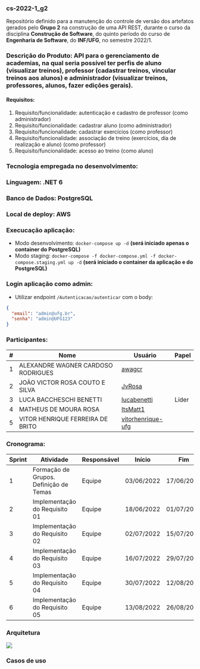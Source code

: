 ### cs-2022-1_g2
Repositório definido para a manutenção do controle de versão dos artefatos gerados pelo **Grupo 2** na construção de uma API REST, durante o curso da disciplina **Construção de Software**, do quinto período do curso de **Engenharia de Software**, do **INF/UFG**, no semestre 2022/1.

### Descrição do Produto: API para o gerenciamento de academias, na qual seria possível ter perfis de aluno (visualizar treinos), professor (cadastrar treinos, vincular treinos aos alunos) e administrador (visualizar treinos, professores, alunos, fazer edições gerais).

#### Requisitos:
1. Requisito/funcionalidade: autenticação e cadastro de professor (como administrador)
2. Requisito/funcionalidade: cadastrar aluno (como administrador)
3. Requisito/funcionalidade: cadastrar exercícios (como professor) 
4. Requisito/funcionalidade: associação de treino (exercícios, dia de realização e aluno) (como professor)
5. Requisito/funcionalidade: acesso ao treino (como aluno)

### Tecnologia empregada no desenvolvimento:

### Linguagem: .NET 6

### Banco de Dados: PostgreSQL

### Local de deploy: AWS

### Execucação aplicação:
- Modo desenvolvimento: `docker-compose up -d` **(será iniciado apenas o container do PostgreSQL)**
- Modo staging: `docker-compose -f docker-compose.yml -f docker-compose.staging.yml up -d` **(será iniciado o container da aplicação e do PostgreSQL)**

### Login aplicação como admin:

- Utilizar endpoint `/Autenticacao/autenticar` com o body:

```json
{
  "email": "admin@ufg.br",
  "senha": "admin@UFG123"
}
```

### Participantes:
|#|Nome|Usuário|Papel|
|---|---|---|---|
|1|ALEXANDRE WAGNER CARDOSO RODRIGUES|[awagcr](https://github.com/awagcr)||
|2|JOÃO VICTOR ROSA COUTO E SILVA|[JvRosa](https://github.com/JvRosa)||
|3|LUCA BACCHESCHI BENETTI|[lucabenetti](https://github.com/lucabenetti)|Líder|
|4|MATHEUS DE MOURA ROSA|[ItsMatt1](https://github.com/ItsMatt1)||
|5|VITOR HENRIQUE FERREIRA DE BRITO|[vitorhenrique-ufg](https://github.com/vitorhenrique-ufg)||


### Cronograma:
|Sprint|Atividade|Responsável|Início|Fim|Situação|Avaliação|
|---|---|---|---|---|---|---|
|1|Formação de Grupos. Definição de Temas|Equipe|03/06/2022|17/06/2022|Concluída|22/06/2022|
|2|Implementação do Requisito 01|Equipe|18/06/2022|01/07/2022|Concluída|06/07/2022|
|3|Implementação do Requisito 02|Equipe|02/07/2022|15/07/2022|Concluída|20/07/2022|
|4|Implementação do Requisito 03|Equipe|16/07/2022|29/07/2022|Concluída|03/08/2022|
|5|Implementação do Requisito 04|Equipe|30/07/2022|12/08/2022|Em andamento|17/08/2022|
|6|Implementação do Requisito 05|Equipe|13/08/2022|26/08/2022|A fazer|31/08/2022|

### Arquitetura
![](https://raw.githubusercontent.com/gilmarioArantes/cs-2022-1_g2/develop/docs/arquitetura.png)

### Casos de uso